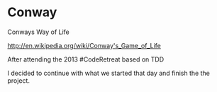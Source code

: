 Conway
======

Conways Way of Life 

http://en.wikipedia.org/wiki/Conway's_Game_of_Life

After attending the 2013 #CodeRetreat based on TDD

I decided to continue with what we started that day and finish the the project.

